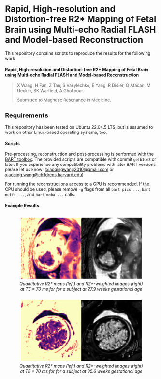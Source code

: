
# Rapid, High-resolution and Distortion-free R2* Mapping of Fetal Brain using Multi-echo Radial FLASH and Model-based Reconstruction


This repository contains scripts to reproduce the results for the following work 

#### Rapid, High-resolution and Distortion-free R2* Mapping of Fetal Brain using Multi-echo Radial FLASH and Model-based Reconstruction
> X Wang, H Fan, Z Tan, S Vasylechko, E Yang, R Didier, O Afacan, M Uecker, SK Warfield, A Gholipour
>
> Submitted to Magnetic Resonance in Medicine.
> 

## Requirements
This repository has been tested on Ubuntu 22.04.5 LTS, but is assumed to work on other Linux-based operating systems, too.

#### Scripts
Pre-processing, reconstruction and post-processing is performed with the [BART toolbox](https://github.com/mrirecon/bart).
The provided scripts are compatible with commit `gefb1de8` or later.
If you experience any compatibility problems with later BART versions please let us know!
(xiaoqingwang2010@gmail.com or xiaoqing.wang@childrens.harvard.edu)

For running the reconstructions access to a GPU is recommended.
If the CPU should be used, please remove `-g` flags from all `bart pics ...`, `bart nufft ...`, and `bart moba ...` calls.

#### Example Results
<div style="text-align: center;">
  <figure style="display: inline-block;">
    <img src="/fetal_data/SupportingInformationVideoS1.gif" alt="27.9 weeks" width="400"/>
    <figcaption style="margin-top: 6px; \\">
      <em>Quantitative R2* maps (left) and R2*-weighted images (right) at TE = 70 ms for for a subject at 27.9 weeks gestational age</em>
    </figcaption>
  </figure>
</div>

<div style="text-align: center;">
  <figure style="display: inline-block;">
    <img src="/fetal_data/SupportingInformationVideoS2.gif" alt="35.6 weeks" width="400"/>
    <figcaption style="margin-top: 6px; \\">
      <em>Quantitative R2* maps (left) and R2*-weighted images (right) at TE = 70 ms for for a subject at 35.6 weeks gestational age</em>
    </figcaption>
  </figure>
</div>
